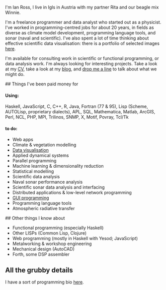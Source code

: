 <div class="grid_15">

I'm Ian Ross, I live in Igls in Austria with my partner Rita and our
beagle mix Winnie.

I'm a freelance programmer and data analyst who started out as a
physicist.  I've worked in programming-centred jobs for about 20
years, in fields as diverse as climate model development, programming
language tools, and sonar (naval and scientific).  I've also spent a
lot of time thinking about effective scientific data visualisation:
there is a portfolio of selected images
[here](/data-visualisation.html).

I'm available for consulting work in scientific or functional
programming, or data analysis work.  I'm always looking for
interesting projects.  Take a look at my [CV](/files/cv.pdf), take a
look at my [blog](/blog), and
[drop me a line](mailto:ian@skybluetrades.net) to talk about what we
might do.

<div class="grid_8">
## Things I've been paid money for

#### Using:

Haskell, JavaScript, C, C++, R, Java, Fortran (77 & 95), Lisp (Scheme,
AUTOLisp, proprietary dialects), APL, SQL, Mathematica, Matlab,
ArcGIS, Perl, NCL, PHP, MPI, Trilinos, SNMP, X, Motif, Povray, Tcl/Tk

#### to do:

 * Web apps
 * Climate & vegetation modelling
 * [Data visualisation](/data-visualisation.html)
 * Applied dynamical systems
 * Parallel programming
 * Machine learning & dimensionality reduction
 * Statistical modelling
 * Scientific data analysis
 * Naval sonar performance analysis
 * Scientific sonar data analysis and interfacing
 * Distributed applications & low-level network programming
 * [GUI programming](/gui-programming.html)
 * Programming language tools
 * Atmospheric radiative transfer
</div>

<div class="grid_7">
## Other things I know about

 * Functional programming (especially Haskell)
 * Other LISPs (Common Lisp, Clojure)
 * Web programming (mostly in Haskell with Yesod; JavaScript)
 * Metalworking & workshop engineering
 * Mechanical design (AutoCAD)
 * Forth, some DSP assembler

## All the grubby details

I have a sort of programming bio [here](/programming-bio.html).
</div>

</div>

